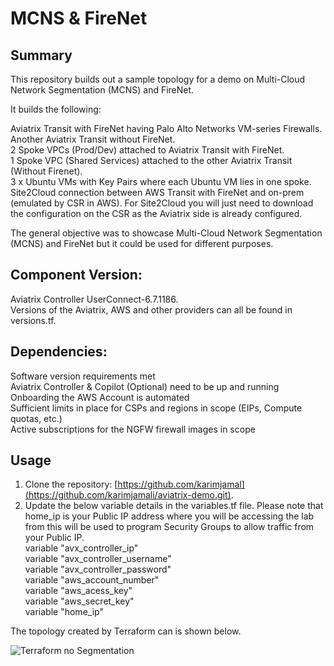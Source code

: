 # MCNS & FireNet

## Summary

This repository builds out a sample topology for a demo on Multi-Cloud Network Segmentation (MCNS) and FireNet.

It builds the following:

Aviatrix Transit with FireNet having Palo Alto Networks VM-series Firewalls.   
Another Aviatrix Transit without FireNet.  
2 Spoke VPCs (Prod/Dev) attached to Aviatrix Transit with FireNet.   
1 Spoke VPC (Shared Services) attached to the other Aviatrix Transit (Without Firenet).   
3 x Ubuntu VMs with Key Pairs where each Ubuntu VM lies in one spoke. 
Site2Cloud connection between AWS Transit with FireNet and on-prem (emulated by CSR in AWS). For Site2Cloud you will just need to download the configuration on the CSR as the Aviatrix side is already configured.  

The general objective was to showcase Multi-Cloud Network Segmentation (MCNS) and FireNet but it could be used for different purposes. 

## Component	Version:
Aviatrix Controller	UserConnect-6.7.1186.     
Versions of the Aviatrix, AWS and other providers can all be found in versions.tf. 

## Dependencies:
Software version requirements met     
Aviatrix Controller & Copilot (Optional) need to be up and running   
Onboarding the AWS Account is automated       
Sufficient limits in place for CSPs and regions in scope (EIPs, Compute quotas, etc.)   
Active subscriptions for the NGFW firewall images in scope   

## Usage
1. Clone the repository: [https://github.com/karimjamal](https://github.com/karimjamali/aviatrix-demo.git).  
2. Update the below variable details in the variables.tf file. Please note that home_ip is your Public IP address where you will be accessing the lab from this will be used to program Security Groups to allow traffic from your Public IP.    
variable "avx_controller_ip"   
variable "avx_controller_username"   
variable "avx_controller_password"    
variable "aws_account_number"    
variable "aws_acess_key"    
variable "aws_secret_key"   
variable "home_ip"    

The topology created by Terraform can is shown below.     
    
![Terraform no Segmentation](https://user-images.githubusercontent.com/16576150/172522373-0c335a52-4995-4fae-8183-ad1740d58c5d.png)


